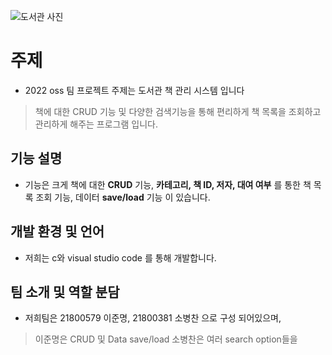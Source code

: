 ![도서관 사진](https://cdn.pixabay.com/photo/2017/08/06/22/01/books-2596809_1280.jpg)
# 주제
 - 2022 oss 팀 프로젝트 주제는 도서관 책 관리 시스템 입니다
 > 책에 대한 CRUD 기능 및 다양한 검색기능을 통해 편리하게 책 목록을 조회하고 관리하게 해주는 프로그램 입니다.

## 기능 설명
 - 기능은 크게 책에 대한 **CRUD** 기능, **카테고리, 책 ID, 저자, 대여 여부** 를 통한 책 목록 조회 기능, 데이터 **save/load** 기능 이 있습니다.

## 개발 환경 및 언어
 - 저희는 c와 visual studio code 를 통해 개발합니다. 
## 팀 소개 및 역할 분담
 - 저희팀은 21800579 이준명, 21800381 소병찬 으로 구성 되어있으며,
 > 이준명은 CRUD 및 Data save/load
 > 소병찬은 여러 search option들을 
